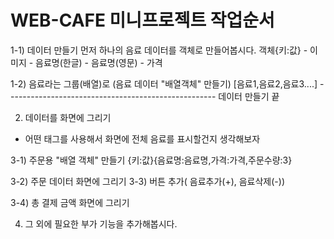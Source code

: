 # WEB-CAFE 미니프로젝트 작업순서

1-1) 데이터 만들기
먼저 하나의 음료 데이터를 객체로 만들어봅시다. 
     객체{키:값} 
    - 이미지
    - 음료명(한글)
    - 음료명(영문)
    - 가격 

1-2) 음료라는 그룹(배열)로 (음료 데이터 "배열객체" 만들기)
[음료1,음료2,음료3....]
---------------------------------------------------- 데이터 만들기 끝

2) 데이터를 화면에 그리기
- 어떤 태그를 사용해서 화면에 전체 음료를 표시할건지 생각해보자


3-1) 주문용 "배열 객체" 만들기
{키:값}{음료명:음료명,가격:가격,주문수량:3}

3-2) 주문 데이터 화면에 그리기
3-3) 버튼 추가( 음료추가(+), 음료삭제(-))

3-4) 총 결제 금액 화면에 그리기

4) 그 외에 필요한 부가 기능을 추가해봅시다.